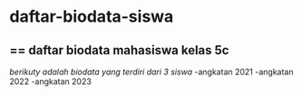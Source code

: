 # daftar-biodata-siswa
==
daftar biodata mahasiswa kelas 5c
--
*berikuty adalah biodata yang terdiri dari 3 siswa*
-angkatan 2021
-angkatan 2022
-angkatan 2023
